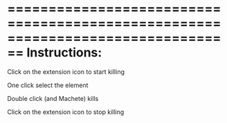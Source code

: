 ================================================================================
Instructions:
================================================================================


Click on the extension icon to start killing

One click select the element

Double click (and Machete) kills

Click on the extension icon to stop killing